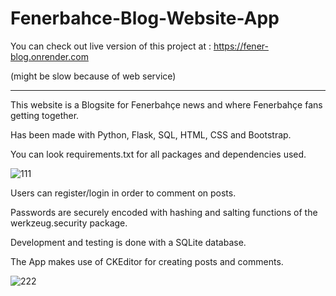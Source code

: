# Fenerbahce-Blog-Website-App

You can check out live version of this project at : https://fener-blog.onrender.com

(might be slow because of web service)

-------------------------------------

This website is a Blogsite for Fenerbahçe news and where Fenerbahçe fans getting together.

Has been made with Python, Flask, SQL, HTML, CSS and Bootstrap.

You can look requirements.txt for all packages and dependencies used.

![111](https://user-images.githubusercontent.com/97381506/206850570-8c8d659c-95bf-44af-989b-608925340445.png)

Users can register/login in order to comment on posts.

Passwords are securely encoded with hashing and salting functions of the werkzeug.security package.

Development and testing is done with a SQLite database.

The App makes use of CKEditor for creating posts and comments.

![222](https://user-images.githubusercontent.com/97381506/206850700-2b1331a4-39e5-458a-bbec-45a33a7ecc44.png)









